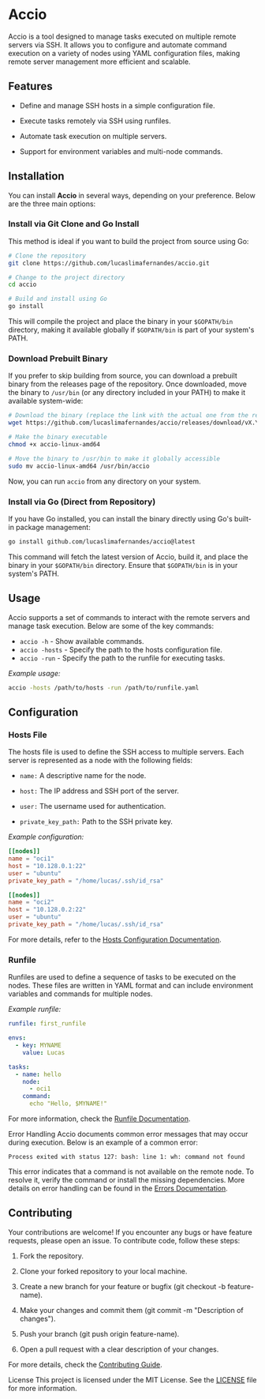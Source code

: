 # Accio

Accio is a tool designed to manage tasks executed on multiple remote servers via SSH. It allows you to configure and automate command execution on a variety of nodes using YAML configuration files, making remote server management more efficient and scalable.

## Features

- Define and manage SSH hosts in a simple configuration file.

- Execute tasks remotely via SSH using runfiles.

- Automate task execution on multiple servers.

- Support for environment variables and multi-node commands.

## Installation

You can install **Accio** in several ways, depending on your preference. Below are the three main options:

### Install via Git Clone and Go Install

This method is ideal if you want to build the project from source using Go:

```bash
# Clone the repository
git clone https://github.com/lucaslimafernandes/accio.git

# Change to the project directory
cd accio

# Build and install using Go
go install
```

This will compile the project and place the binary in your `$GOPATH/bin` directory, making it available globally if `$GOPATH/bin` is part of your system's PATH.


### Download Prebuilt Binary

If you prefer to skip building from source, you can download a prebuilt binary from the releases page of the repository. Once downloaded, move the binary to `/usr/bin` (or any directory included in your PATH) to make it available system-wide:

```bash
# Download the binary (replace the link with the actual one from the releases page)
wget https://github.com/lucaslimafernandes/accio/releases/download/vX.Y.Z/accio-linux-amd64

# Make the binary executable
chmod +x accio-linux-amd64

# Move the binary to /usr/bin to make it globally accessible
sudo mv accio-linux-amd64 /usr/bin/accio
```

Now, you can run `accio` from any directory on your system.

### Install via Go (Direct from Repository)

If you have Go installed, you can install the binary directly using Go's built-in package management:

```bash
go install github.com/lucaslimafernandes/accio@latest
```

This command will fetch the latest version of Accio, build it, and place the binary in your `$GOPATH/bin` directory. Ensure that `$GOPATH/bin` is in your system's PATH.

## Usage

Accio supports a set of commands to interact with the remote servers and manage task execution. Below are some of the key commands:

- `accio -h` - Show available commands.
- `accio -hosts` - Specify the path to the hosts configuration file.
- `accio -run` - Specify the path to the runfile for executing tasks.

*Example usage:*

```bash
accio -hosts /path/to/hosts -run /path/to/runfile.yaml
```

## Configuration

### Hosts File

The hosts file is used to define the SSH access to multiple servers. Each server is represented as a node with the following fields:

- `name:` A descriptive name for the node.

- `host:` The IP address and SSH port of the server.

- `user:` The username used for authentication.

- `private_key_path:` Path to the SSH private key.

*Example configuration:*

```toml
[[nodes]]
name = "oci1"
host = "10.128.0.1:22"
user = "ubuntu"
private_key_path = "/home/lucas/.ssh/id_rsa"

[[nodes]]
name = "oci2"
host = "10.128.0.2:22"
user = "ubuntu"
private_key_path = "/home/lucas/.ssh/id_rsa"
```

For more details, refer to the [Hosts Configuration Documentation](/docs/en/hosts.md).

### Runfile

Runfiles are used to define a sequence of tasks to be executed on the nodes. These files are written in YAML format and can include environment variables and commands for multiple nodes.

*Example runfile:*

```yaml
runfile: first_runfile

envs:
  - key: MYNAME
    value: Lucas

tasks:
  - name: hello
    node: 
      - oci1
    command: 
      echo "Hello, $MYNAME!"
```
For more information, check the [Runfile Documentation](/docs/en/runfiles.md).

Error Handling
Accio documents common error messages that may occur during execution. Below is an example of a common error:

```plaitext
Process exited with status 127: bash: line 1: wh: command not found
```

This error indicates that a command is not available on the remote node. To resolve it, verify the command or install the missing dependencies. More details on error handling can be found in the [Errors Documentation](/docs/en/errors.md).

## Contributing

Your contributions are welcome! If you encounter any bugs or have feature requests, please open an issue. To contribute code, follow these steps:

1. Fork the repository.

2. Clone your forked repository to your local machine.

3. Create a new branch for your feature or bugfix (git checkout -b feature-name).

4. Make your changes and commit them (git commit -m "Description of changes").

5. Push your branch (git push origin feature-name).

6. Open a pull request with a clear description of your changes.

For more details, check the [Contributing Guide](/docs/en/contributing.md).

License
This project is licensed under the MIT License. See the [LICENSE](/LICENSE) file for more information.



